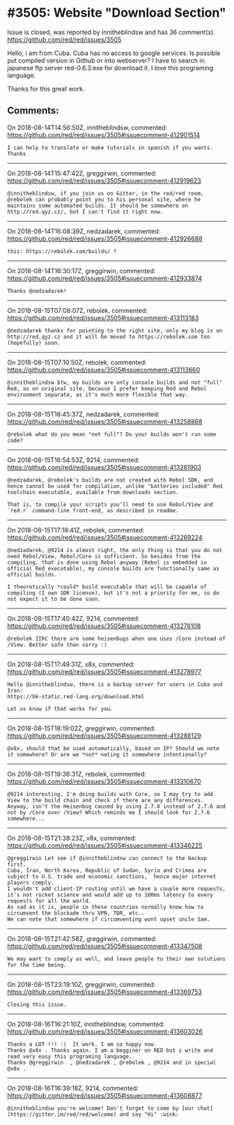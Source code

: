 
#3505: Website "Download Section"
================================================================================
Issue is closed, was reported by innitheblindsw and has 36 comment(s).
<https://github.com/red/red/issues/3505>

Hello, i am from Cuba. Cuba has no access to google services. Is possible put compiled version in Github or into webserver?
I have to search in japanese ftp server red-0.6.3.exe for download it.
I love this programing language.

Thanks for this great work.


Comments:
--------------------------------------------------------------------------------

On 2018-08-14T14:56:50Z, innitheblindsw, commented:
<https://github.com/red/red/issues/3505#issuecomment-412901514>

    I can help to translate or make tutorials in spanish if you wants.
    Thanks 

--------------------------------------------------------------------------------

On 2018-08-14T15:47:42Z, greggirwin, commented:
<https://github.com/red/red/issues/3505#issuecomment-412919623>

    @innitheblindsw, if you join us on Gitter, in the red/red room, @rebolek can probably point you to his personal site, where he maintains some automated builds. It should be somewhere on http://red.qyz.cz/, but I can't find it right now.

--------------------------------------------------------------------------------

On 2018-08-14T16:08:39Z, nedzadarek, commented:
<https://github.com/red/red/issues/3505#issuecomment-412926688>

    this: https://rebolek.com/builds/ ?

--------------------------------------------------------------------------------

On 2018-08-14T16:30:17Z, greggirwin, commented:
<https://github.com/red/red/issues/3505#issuecomment-412933874>

    Thanks @nedzadarek!

--------------------------------------------------------------------------------

On 2018-08-15T07:08:07Z, rebolek, commented:
<https://github.com/red/red/issues/3505#issuecomment-413113183>

    @nedzadarek thanks for pointing to the right site, only my blog is on http://red.qyz.cz and it will be moved to https://rebolek.com too (hopefully) soon.

--------------------------------------------------------------------------------

On 2018-08-15T07:10:50Z, rebolek, commented:
<https://github.com/red/red/issues/3505#issuecomment-413113660>

    @innitheblindsw btw, my builds are only console builds and not "full" Red, as on original site, because I prefer keeping Red and Rebol environment separate, as it's much more flexible that way.

--------------------------------------------------------------------------------

On 2018-08-15T16:45:37Z, nedzadarek, commented:
<https://github.com/red/red/issues/3505#issuecomment-413258868>

    @rebolek what do you mean "not full"? Do your builds won't run some code?

--------------------------------------------------------------------------------

On 2018-08-15T16:54:53Z, 9214, commented:
<https://github.com/red/red/issues/3505#issuecomment-413261903>

    @nedzadarek, @rebolek's builds are not created with Rebol SDK, and hence cannot be used for compilation, unlike "batteries included" Red toolchain executable, available from downloads section.
    
    That is, to compile your scripts you'll need to use Rebol/View and `red.r` command-line front-end, as described in readme.

--------------------------------------------------------------------------------

On 2018-08-15T17:18:41Z, rebolek, commented:
<https://github.com/red/red/issues/3505#issuecomment-413269224>

    @nedzadarek, @9214 is almost right, the only thing is that you do not need Rebol/View, Rebol/Core is sufficient. So besides from the compiling, that is done using Rebol anyway (Rebol is embedded in official Red executable), my console builds are functionally same as official builds.
    
    I theoretically *could* build executable that will be capable of compiling (I own SDK license), but it's not a priority for me, so do not expect it to be done soon.

--------------------------------------------------------------------------------

On 2018-08-15T17:40:42Z, 9214, commented:
<https://github.com/red/red/issues/3505#issuecomment-413276108>

    @rebolek IIRC there are some heisenbugs when one uses /Core instead of /View. Better safe than sorry :)

--------------------------------------------------------------------------------

On 2018-08-15T17:49:31Z, x8x, commented:
<https://github.com/red/red/issues/3505#issuecomment-413278977>

    Hello @innitheblindsw, there is a backup server for users in Cuba and Iran:
    https://bk-static.red-lang.org/download.html
    
    Let us know if that works for you.

--------------------------------------------------------------------------------

On 2018-08-15T18:19:02Z, greggirwin, commented:
<https://github.com/red/red/issues/3505#issuecomment-413288129>

    @x8x, should that be used automatically, based on IP? Should we note it somewhere? Or are we *not* noting it somewhere intentionally?

--------------------------------------------------------------------------------

On 2018-08-15T19:36:31Z, rebolek, commented:
<https://github.com/red/red/issues/3505#issuecomment-413310670>

    @9214 interesting, I'm doing builds with Core, so I may try to add View to the build chain and check if there are any differences.
    Anyway, isn't the Heisenbug caused by using 2.7.8 instead of 2.7.6 and not by /Core over /View? Which reminds me I should look for 2.7.6 somewhere...

--------------------------------------------------------------------------------

On 2018-08-15T21:38:23Z, x8x, commented:
<https://github.com/red/red/issues/3505#issuecomment-413346225>

    @greggirwin Let see if @innitheblindsw can connect to the backup first.
    Cuba, Iran, North Korea, Republic of Sudan, Syria and Crimea are subject to U.S. trade and economic sanctions,  hence major internet players comply.
    I wouldn't add client-IP routing until we have a couple more requests, it's not rocket science and would add up to 100ms latency to every requests for all the world.
    As sad as it is, people in these countries normally know how to circumvent the blockade thru VPN, TOR, etc..
    We can note that somewhere if circumventing wont upset uncle Sam.

--------------------------------------------------------------------------------

On 2018-08-15T21:42:58Z, greggirwin, commented:
<https://github.com/red/red/issues/3505#issuecomment-413347508>

    We may want to comply as well, and leave people to their own solutions for the time being.

--------------------------------------------------------------------------------

On 2018-08-15T23:19:10Z, greggirwin, commented:
<https://github.com/red/red/issues/3505#issuecomment-413369753>

    Closing this issue.

--------------------------------------------------------------------------------

On 2018-08-16T16:21:10Z, innitheblindsw, commented:
<https://github.com/red/red/issues/3505#issuecomment-413603026>

    Thanks a LOT !!! :)  It work. I am so happy now.
    Thanks @x8x . Thanks again. I am a begginer on RED but i write and read very easy this programing language.
    Thanks @greggirwin  , @nedzadarek , @rebolek , @9214 and in special @x8x .
    

--------------------------------------------------------------------------------

On 2018-08-16T16:39:18Z, 9214, commented:
<https://github.com/red/red/issues/3505#issuecomment-413608877>

    @innitheblindsw you're welcome! Don't forget to come by [our chat](https://gitter.im/red/red/welcome) and say "Hi" :wink: 

